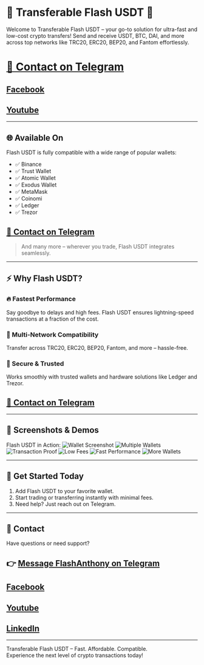 # 🚀 Transferable Flash USDT 🚀

Welcome to Transferable Flash USDT – your go-to solution for ultra-fast and low-cost crypto transfers! Send and receive USDT, BTC, DAI, and more across top networks like TRC20, ERC20, BEP20, and Fantom effortlessly.



# [📩 Contact on Telegram](https://t.me/flashanthony)

## [Facebook](https://www.facebook.com/flash.anthony.2025)

## [Youtube](https://youtube.com/shorts/yBP6vMAozWQ?si=TeqiC8mRVTlCgRRM)
---

## 🌐 Available On

Flash USDT is fully compatible with a wide range of popular wallets:

- ✅ Binance  
- ✅ Trust Wallet  
- ✅ Atomic Wallet  
- ✅ Exodus Wallet  
- ✅ MetaMask  
- ✅ Coinomi  
- ✅ Ledger  
- ✅ Trezor  

## [📩 Contact on Telegram](https://t.me/flashanthony)
 
> And many more – wherever you trade, Flash USDT integrates seamlessly.

---

## ⚡ Why Flash USDT?

### 🔥 Fastest Performance  
Say goodbye to delays and high fees. Flash USDT ensures lightning-speed transactions at a fraction of the cost.

### 💸 Multi-Network Compatibility  
Transfer across TRC20, ERC20, BEP20, Fantom, and more – hassle-free.

### 🔐 Secure & Trusted  
Works smoothly with trusted wallets and hardware solutions like Ledger and Trezor.

## [📩 Contact on Telegram](https://t.me/flashanthony)

---

## 📸 Screenshots & Demos

Flash USDT in Action:
![Wallet Screenshot](https://i.ibb.co.com/6RTkQMT/Screenshot-2024-10-20-12-33-54-431-com-wallet-crypto-trustapp.jpg)
![Multiple Wallets](https://i.ibb.co.com/8PNJ6jQ/Screenshot-2024-10-20-12-35-19-677-com-wallet-crypto-trustapp.jpg)
![Transaction Proof](https://i.ibb.co.com/1fJvZC0/Screenshot-2024-10-20-12-35-11-115-com-wallet-crypto-trustapp.jpg)
![Low Fees](https://i.ibb.co.com/KrtJyRX/Screenshot-2024-10-20-12-34-34-327-com-wallet-crypto-trustapp.jpg)
![Fast Performance](https://i.ibb.co.com/zFJMKdm/Screenshot-2024-10-20-12-34-02-919-com-wallet-crypto-trustapp.jpg)
![More Wallets](https://i.ibb.co.com/R4GNnhj/Screenshot-2024-10-20-12-34-13-931-com-wallet-crypto-trustapp.jpg)

---

## 🏁 Get Started Today

1. Add Flash USDT to your favorite wallet.
2. Start trading or transferring instantly with minimal fees.
3. Need help? Just reach out on Telegram.

---

## 💬 Contact

Have questions or need support?

## 👉 [Message FlashAnthony on Telegram](https://t.me/flashanthony)

## [Facebook](https://www.facebook.com/flash.anthony.2025)
## [Youtube](https://youtube.com/shorts/yBP6vMAozWQ?si=TeqiC8mRVTlCgRRM)
## [LinkedIn](https://linkedin.com/in/flash-anthony-543074377)


---

Transferable Flash USDT – Fast. Affordable. Compatible.  
Experience the next level of crypto transactions today!

